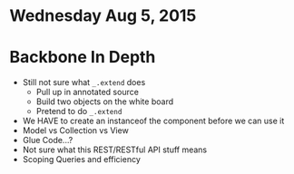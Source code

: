 # Wednesday Aug 5, 2015

# Backbone In Depth

* Still not sure what `_.extend` does
    - Pull up in annotated source
    - Build two objects on the white board
    - Pretend to do `_.extend`
* We HAVE to create an instanceof the component before we can use it
* Model vs Collection vs View
* Glue Code...?
* Not sure what this REST/RESTful API stuff means
* Scoping Queries and efficiency
